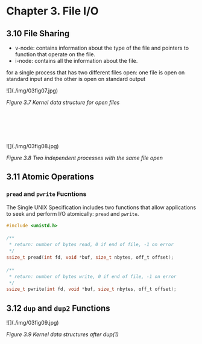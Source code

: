 # Chapter 3. File I/O

## 3.10 File Sharing

- v-node: contains information about the type of the file and pointers to function that operate on the file.
- i-node: contains all the information about the file.

for a single process that has two different files open:
one file is open on standard input and the other is open on standard output

<div style={{textAlign:'center'}}>
![](./img/03fig07.jpg)

_Figure 3.7 Kernel data structure for open files_

</div>

<br/>
<br/>
<br/>
<br/>
<br/>

<div style={{textAlign:'center'}}>
![](./img/03fig08.jpg)

_Figure 3.8 Two independent processes with the same file open_

</div>

## 3.11 Atomic Operations

### `pread` and `pwrite` Fucntions

The Single UNIX Specification includes two functions that allow applications to seek and perform I/O atomically: `pread` and `pwrite`.

```c
#include <unistd.h>

/**
 * return: number of bytes read, 0 if end of file, -1 on error
 */
ssize_t pread(int fd, void *buf, size_t nbytes, off_t offset);

/**
 * return: number of bytes write, 0 if end of file, -1 on error
 */
ssize_t pwrite(int fd, void *buf, size_t nbytes, off_t offset);
```

## 3.12 `dup` and `dup2` Functions

<div style={{textAlign:'center'}}>
![](./img/03fig09.jpg)

_Figure 3.9 Kernel data structures after dup(1)_

</div>
